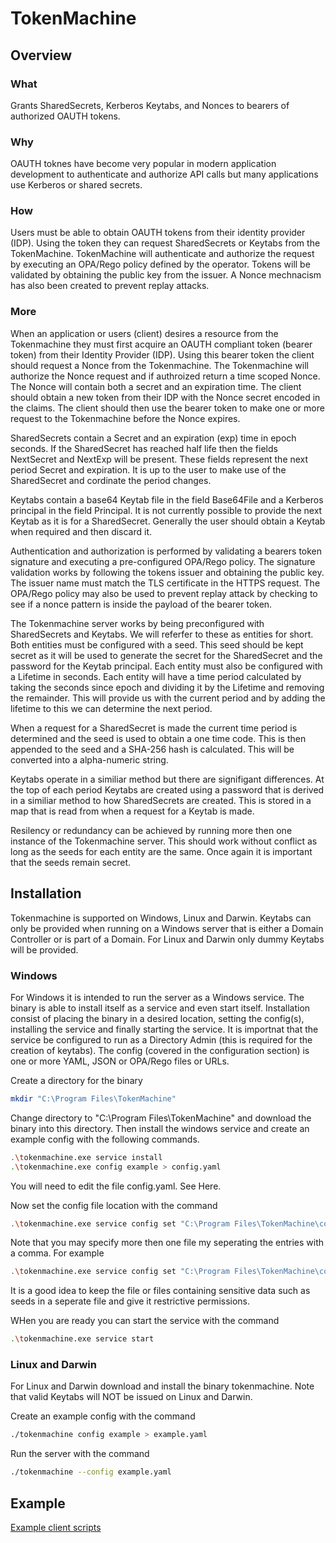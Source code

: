 # TokenMachine

## Overview

### What

Grants SharedSecrets, Kerberos Keytabs, and Nonces to bearers of authorized OAUTH tokens.

### Why

OAUTH toknes have become very popular in modern application development to authenticate and authorize API calls but many applications use Kerberos or shared secrets.

### How

Users must be able to obtain OAUTH tokens from their identity provider (IDP). Using the token they can request SharedSecrets or Keytabs from the TokenMachine. TokenMachine will authenticate and authorize the request by executing an OPA/Rego policy defined by the operator. Tokens will be validated by obtaining the public key from the issuer. A Nonce mechnacism has also been created to prevent replay attacks.

### More

When an application or users (client) desires a resource from the Tokenmachine they must first acquire an OAUTH compliant token (bearer token) from their Identity Provider (IDP). Using this bearer token the client should request a Nonce from the Tokenmachine. The Tokenmachine will authorize the Nonce request and if authroized return a time scoped Nonce. The Nonce will contain both a secret and an expiration time. The client should obtain a new token from their IDP with the Nonce secret encoded in the claims. The client should then use the bearer token to make one or more request to the Tokenmachine before the Nonce expires.

SharedSecrets contain a Secret and an expiration (exp) time in epoch seconds. If the SharedSecret has reached half life then the fields NextSecret and NextExp will be present. These fields represent the next period Secret and expiration. It is up to the user to make use of the SharedSecret and cordinate the period changes.

Keytabs contain a base64 Keytab file in the field Base64File and a Kerberos principal in the field Principal. It is not currently possible to provide the next Keytab as it is for a SharedSecret. Generally the user should obtain a Keytab when required and then discard it.

Authentication and authorization is performed by validating a bearers token signature and executing a pre-configured OPA/Rego policy. The signature validation works by following the tokens issuer and obtaining the public key. The issuer name must match the TLS certificate in the HTTPS request. The OPA/Rego policy may also be used to prevent replay attack by checking to see if a nonce pattern is inside the payload of the bearer token.

The Tokenmachine server works by being preconfigured with SharedSecrets and Keytabs. We will referfer to these as entities for short. Both entities must be configured with a seed. This seed should be kept secret as it will be used to generate the secret for the SharedSecret and the password for the Keytab principal. Each entity must also be configured with a Lifetime in seconds. Each entity will have a time period calculated by taking the seconds since epoch and dividing it by the Lifetime and removing the remainder. This will provide us with the current period and by adding the lifetime to this we can determine the next period.

When a request for a SharedSecret is made the current time period is determined and the seed is used to obtain a one time code. This is then appended to the seed and a SHA-256 hash is calculated. This will be converted into a alpha-numeric string.

Keytabs operate in a similiar method but there are signifigant differences. At the top of each period Keytabs are created using a password that is derived in a similiar method to how SharedSecrets are created. This is stored in a map that is read from when a request for a Keytab is made.

Resilency or redundancy can be achieved by running more then one instance of the Tokenmachine server. This should work without conflict as long as the seeds for each entity are the same. Once again it is important that the seeds remain secret.

## Installation

Tokenmachine is supported on Windows, Linux and Darwin. Keytabs can only be provided when running on a Windows server that is either a Domain Controller or is part of a Domain. For Linux and Darwin only dummy Keytabs will be provided.

### Windows

For Windows it is intended to run the server as a Windows service. The binary is able to install itself as a service and even start itself. Installation consist of placing the binary in a desired location, setting the config(s), installing the service and finally starting the service. It is importnat that the service be configured to run as a Directory Admin (this is required for the creation of keytabs). The config (covered in the configuration section) is one or more YAML, JSON or OPA/Rego files or URLs.

Create a directory for the binary

```bash
mkdir "C:\Program Files\TokenMachine"
```

Change directory to "C:\Program Files\TokenMachine" and download the binary into this directory. Then install the windows service and create an example config with the following commands.

```bash
.\tokenmachine.exe service install
.\tokenmachine.exe config example > config.yaml
```

You will need to edit the file config.yaml. See Here.

Now set the config file location with the command

```bash
.\tokenmachine.exe service config set "C:\Program Files\TokenMachine\config.yaml"
```

Note that you may specify more then one file my seperating the entries with a comma. For example

```bash
.\tokenmachine.exe service config set "C:\Program Files\TokenMachine\config.yaml,C:\other.yaml,https://github.com/myrepo/config.yaml"
```

It is a good idea to keep the file or files containing sensitive data such as seeds in a seperate file and give it restrictive permissions.

WHen you are ready you can start the service with the command

```bash
.\tokenmachine.exe service start
```

### Linux and Darwin

For Linux and Darwin download and install the binary tokenmachine. Note that valid Keytabs will NOT be issued on Linux and Darwin.

Create an example config with the command

```bash
./tokenmachine config example > example.yaml
```

Run the server with the command

```bash
./tokenmachine --config example.yaml
```

## Example

[Example client scripts](example)
